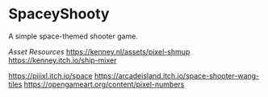 # SpaceyShooty

A simple space-themed shooter game.


*Asset Resources*
https://kenney.nl/assets/pixel-shmup
https://kenney.itch.io/ship-mixer

https://piiixl.itch.io/space
https://arcadeisland.itch.io/space-shooter-wang-tiles
https://opengameart.org/content/pixel-numbers
